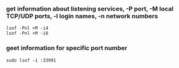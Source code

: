 ### get information about listening services, -P port, -M local TCP/UDP ports, -l login names, -n network numbers
```
lsof -Pnl +M -i4
lsof -Pnl +M -i6
```

### geet information for specific port number
```
sudo lsof -i :33991
```

